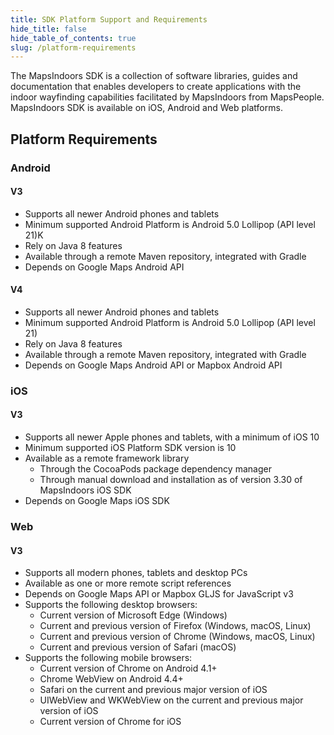 ```yaml
---
title: SDK Platform Support and Requirements
hide_title: false
hide_table_of_contents: true
slug: /platform-requirements
---
```


The MapsIndoors SDK is a collection of software libraries, guides and documentation that enables developers to create applications with the indoor wayfinding capabilities facilitated by MapsIndoors from MapsPeople. MapsIndoors SDK is available on iOS, Android and Web platforms.

## Platform Requirements

### Android

#### V3

- Supports all newer Android phones and tablets
- Minimum supported Android Platform is Android 5.0 Lollipop (API level 21)K
- Rely on Java 8 features
- Available through a remote Maven repository, integrated with Gradle
- Depends on Google Maps Android API

#### V4

- Supports all newer Android phones and tablets
- Minimum supported Android Platform is Android 5.0 Lollipop (API level 21)
- Rely on Java 8 features
- Available through a remote Maven repository, integrated with Gradle
- Depends on Google Maps Android API or Mapbox Android API

### iOS

#### V3

- Supports all newer Apple phones and tablets, with a minimum of iOS 10
- Minimum supported iOS Platform SDK version is 10
- Available as a remote framework library
  - Through the CocoaPods package dependency manager
  - Through manual download and installation as of version 3.30 of MapsIndoors iOS SDK
- Depends on Google Maps iOS SDK

<!-- #### V4

- Supports all newer Apple phones and tablets with a minimum of iOS 13
- Minimum supported iOS Platform SDK version is 13
- Available as a remote framework library
  - Through the CocoaPods package dependency manager
  - Through manual download and installation as of version 3.30 of MapsIndoors iOS SDK
- Depends on Google Maps iOS SDK or Mapbox iOS SDK -->

### Web

#### V3

- Supports all modern phones, tablets and desktop PCs
- Available as one or more remote script references
- Depends on Google Maps API or Mapbox GLJS for JavaScript v3
- Supports the following desktop browsers:
  - Current version of Microsoft Edge (Windows)
  - Current and previous version of Firefox (Windows, macOS, Linux)
  - Current and previous version of Chrome (Windows, macOS, Linux)
  - Current and previous version of Safari (macOS)
- Supports the following mobile browsers:
  - Current version of Chrome on Android 4.1+
  - Chrome WebView on Android 4.4+
  - Safari on the current and previous major version of iOS
  - UIWebView and WKWebView on the current and previous major version of iOS
  - Current version of Chrome for iOS
